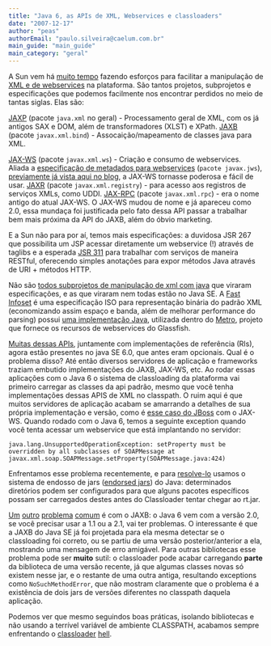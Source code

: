 ```yaml
---
title: "Java 6, as APIs de XML, Webservices e classloaders"
date: "2007-12-17"
author: "peas"
authorEmail: "paulo.silveira@caelum.com.br"
main_guide: "main_guide"
main_category: "geral"
---
```


A Sun vem há [muito tempo](http://jcp.org/en/jsr/detail?id=67) fazendo esforços para facilitar a manipulação de [XML e de webservices](http://community.java.net/java-ws-xml/) na plataforma. São tantos projetos, subprojetos e especificações que podemos facilmente nos encontrar perdidos no meio de tantas siglas. Elas são:

[JAXP](http://jcp.org/en/jsr/detail?id=206) (pacote `java.xml` no geral) - Processamento geral de XML, com os já antigos SAX e DOM, além de transformadores (XLST) e XPath. [JAXB](http://jcp.org/en/jsr/detail?id=222) (pacote `javax.xml.bind`) - Assocaição/mapeamento de classes java para XML.

[JAX-WS](http://jcp.org/en/jsr/detail?id=224) (pacote `javax.xml.ws`) - Criação e consumo de webservices. Aliada a [especificação de metadados para webservices](http://jcp.org/en/jsr/detail?id=181) (`pacote javax.jws`), [previamente já vista aqui no blog](https://blog.caelum.com.br/criando-um-webservice-com-a-jsr-181/), a JAX-WS tornasse poderosa e fácil de usar. [JAXR](http://jcp.org/en/jsr/detail?id=93) (pacote `javax.xml.registry`) - para acesso aos registros de serviços XMLs, como UDDI. [JAX-RPC](http://jcp.org/en/jsr/detail?id=101) (pacote `javax.xml.rpc`) - era o nome antigo do atual JAX-WS. O JAX-WS mudou de nome e já apareceu como 2.0, essa mundaça foi justificada pelo fato dessa API passar a trabalhar bem mais próxima da API do JAXB, além do óbvio marketing.

E a Sun não para por aí, temos mais especificações: a duvidosa JSR 267 que possibilita um JSP acessar diretamente um webservice (!) através de taglibs e a esperada [JSR 311](http://jcp.org/en/jsr/detail?id=311) para trabalhar com serviços de maneira RESTful, oferecendo simples anotações para expor métodos Java através de URI + métodos HTTP.

Não são [todos subprojetos de manipulação de xml com java](http://wiki.java.net/bin/view/Javawsxml/ProjectStatus) que viraram especificações, e as que viraram nem todas estão no Java SE. A [Fast Infoset](http://asn1.elibel.tm.fr/xml/finf.htm) é uma especificação ISO para representação binária do padrão XML (economizando assim espaço e banda, além de melhorar performance do parsing) possui [uma implementação Java](https://fi.dev.java.net/), utilizada dentro do [Metro](https://metro.dev.java.net/), projeto que fornece os recursos de webservices do Glassfish.

[Muitas dessas APIs](http://java.sun.com/javase/technologies/webservices.jsp), juntamente com implementações de referência (RIs), agora estão presentes no java SE 6.0, que antes eram opcionais. Qual é o problema disso? Até então diversos servidores de aplicação e frameworks traziam embutido implementações do JAXB, JAX-WS, etc. Ao rodar essas aplicações com o Java 6 o sistema de classloading da plataforma vai primeiro carregar as classes da api padrão, mesmo que você tenha implementações dessas APIS de XML no classpath. O ruim aqui é que muitos servidores de aplicação acabam se amarrando a detalhes de sua própria implementação e versão, como é [esse caso do JBoss](http://www.jboss.com/index.html?module=bb&op=viewtopic&t=99036) com o JAX-WS. Quando rodado com o Java 6, temos a seguinte exception quando você tenta acessar um webservice que está implantando no servidor:

`java.lang.UnsupportedOperationException: setProperty must be overridden by all subclasses of SOAPMessage at javax.xml.soap.SOAPMessage.setProperty(SOAPMessage.java:424)`

Enfrentamos esse problema recentemente, e para [resolve-lo](http://thesmallpotato.blogspot.com/2007/06/jdk-16-jboss-420-ejb3-web-service-axis2.html) usamos o sistema de endosso de jars ([endorsed jars](http://java.sun.com/j2se/1.5.0/docs/guide/standards/index.html)) do Java: determinados diretórios podem ser configurados para que alguns pacotes específicos possam ser carregados destes antes do Classloader tentar chegar ao rt.jar.

[Um](http://weblogs.java.net/blog/kohsuke/archive/2006/12/jaxb_21_release.html) [outro](http://weblogs.java.net/blog/kohsuke/archive/2007/02/running_jaxbws.html) [problema](http://weblogs.java.net/blog/kohsuke/archive/2007/02/howitworks_runn.html) [comum](http://www.guj.com.br/posts/list/76001.java) é com o JAXB: o Java 6 vem com a versão 2.0, se você precisar usar a 1.1 ou a 2.1, vai ter problemas. O interessante é que a JAXB do Java SE já foi projetada para ela mesma detectar se o classloading foi correto, ou se partiu de uma versão posterior/anterior a ela, mostrando uma mensagem de erro amigável. Para outras bibliotecas esse problema pode ser **muito** sutil: o classloader pode acabar carregando **parte** da biblioteca de uma versão recente, já que algumas classes novas só existem nesse jar, e o restante de uma outra antiga, resultando exceptions como `NoSuchMethodError`, que não mostram claramente que o problema é a existência de dois jars de versões diferentes no classpath daquela aplicação.

Podemos ver que mesmo seguindos boas práticas, isolando bibliotecas e não usando a terrível variável de ambiente CLASSPATH, acabamos sempre enfrentando o [classloader](http://nullability.org/?p=95) [hell](http://www.kumpera.net/blog/index.php/2007/05/09/classloader-hell/).
